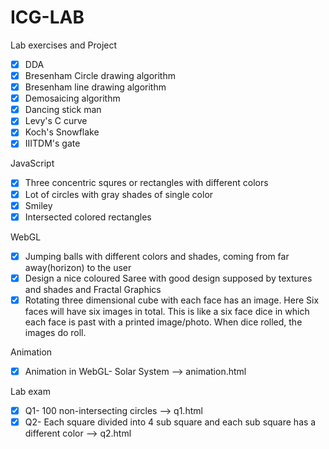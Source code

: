 # ICG-LAB
Lab exercises and Project
- [x] DDA 
- [x] Bresenham Circle drawing algorithm
- [x] Bresenham line drawing algorithm
- [x] Demosaicing algorithm
- [x] Dancing stick man
- [x] Levy's C curve
- [x] Koch's Snowflake
- [x] IIITDM's gate

JavaScript
- [x] Three concentric squres or rectangles with different colors
- [x] Lot of circles with gray shades of single color
- [x] Smiley
- [x] Intersected colored rectangles

WebGL
- [x] Jumping balls with different colors and shades, coming from far away(horizon) to the user
- [x] Design a nice coloured Saree with good design supposed by textures and shades and Fractal Graphics
- [x] Rotating three dimensional cube with each face has an image. Here Six faces will have six images in total. This is like a six face dice in which each face is past with a printed image/photo. When dice rolled, the images do roll.

Animation
- [x] Animation in WebGL- Solar System
  --> animation.html

Lab exam
- [x] Q1- 100 non-intersecting circles --> q1.html
- [x] Q2- Each square divided into 4 sub square and each sub square has a different color --> q2.html
